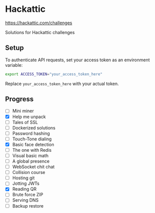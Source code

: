 # Hackattic

https://hackattic.com/challenges

Solutions for Hackattic challenges

## Setup

To authenticate API requests, set your access token as an environment variable:

```sh
export ACCESS_TOKEN="your_access_token_here"
```

Replace `your_access_token_here` with your actual token.

## Progress

- [ ]  Mini miner
- [x]  Help me unpack
- [ ]  Tales of SSL
- [ ]  Dockerized solutions
- [ ]  Password hashing
- [ ]  Touch-Tone dialing
- [x]  Basic face detection
- [ ]  The one with Redis
- [ ]  Visual basic math
- [ ]  A global presence
- [ ]  WebSocket chit chat
- [ ]  Collision course
- [ ]  Hosting git
- [ ]  Jotting JWTs
- [x]  Reading QR
- [ ]  Brute force ZIP
- [ ]  Serving DNS
- [ ]  Backup restore
